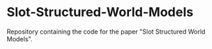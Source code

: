 # Slot-Structured-World-Models
Repository containing the code for the paper "Slot Structured World Models".

